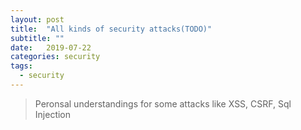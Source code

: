 ```yaml
---
layout: post
title:  "All kinds of security attacks(TODO)"
subtitle: ""
date:   2019-07-22
categories: security
tags:
  - security
---
```


> Peronsal understandings for some attacks like XSS, CSRF, Sql Injection